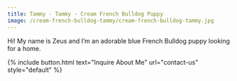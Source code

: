 ```yaml
---
title: Tammy - Tammy - Cream French Bulldog Puppy
image: /cream-french-bulldog-tammy/cream-french-bulldog-tammy.jpg
---
```


Hi! My name is Zeus and I’m an adorable blue French Bulldog puppy looking for a home. 

{% include button.html text="Inquire About Me" url="contact-us" style="default" %}
